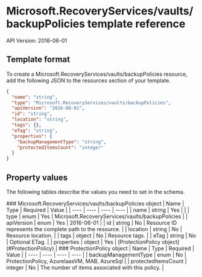 # Microsoft.RecoveryServices/vaults/backupPolicies template reference
API Version: 2016-06-01
## Template format

To create a Microsoft.RecoveryServices/vaults/backupPolicies resource, add the following JSON to the resources section of your template.

```json
{
  "name": "string",
  "type": "Microsoft.RecoveryServices/vaults/backupPolicies",
  "apiVersion": "2016-06-01",
  "id": "string",
  "location": "string",
  "tags": {},
  "eTag": "string",
  "properties": {
    "backupManagementType": "string",
    "protectedItemsCount": "integer"
  }
}
```
## Property values

The following tables describe the values you need to set in the schema.

<a id="Microsoft.RecoveryServices/vaults/backupPolicies" />
### Microsoft.RecoveryServices/vaults/backupPolicies object
|  Name | Type | Required | Value |
|  ---- | ---- | ---- | ---- |
|  name | string | Yes |  |
|  type | enum | Yes | Microsoft.RecoveryServices/vaults/backupPolicies |
|  apiVersion | enum | Yes | 2016-06-01 |
|  id | string | No | Resource ID represents the complete path to the resource. |
|  location | string | No | Resource location. |
|  tags | object | No | Resource tags. |
|  eTag | string | No | Optional ETag. |
|  properties | object | Yes | [ProtectionPolicy object](#ProtectionPolicy) |


<a id="ProtectionPolicy" />
### ProtectionPolicy object
|  Name | Type | Required | Value |
|  ---- | ---- | ---- | ---- |
|  backupManagementType | enum | No | ProtectionPolicy, AzureIaasVM, MAB, AzureSql |
|  protectedItemsCount | integer | No | The number of items associated with this policy. |


